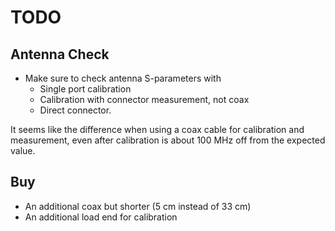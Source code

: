 # TODO
## Antenna Check
- Make sure to check antenna S-parameters with
	- Single port calibration
	- Calibration with connector measurement, not coax
	- Direct connector.

It seems like the difference when using a coax cable for calibration and measurement, even after calibration is about 100 MHz off from the expected value.

## Buy
- An additional coax but shorter (5 cm instead of 33 cm)
- An additional load end for calibration
